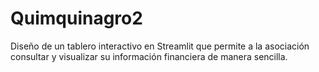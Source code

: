 # Quimquinagro2
Diseño de un tablero interactivo en Streamlit que permite a la asociación consultar y visualizar su información financiera de manera sencilla.
